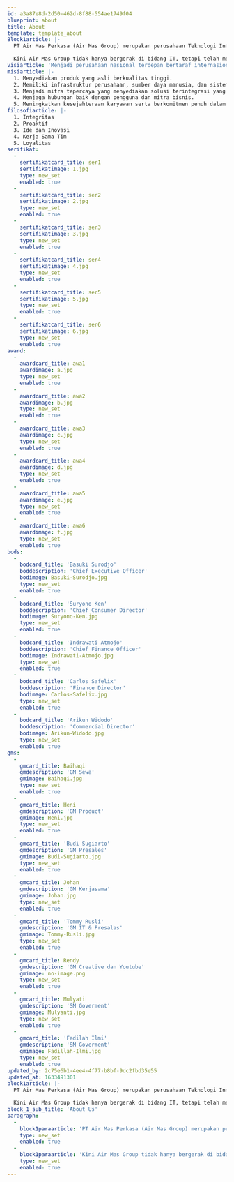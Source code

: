 ```yaml
---
id: a3a87e8d-2d50-462d-8f88-554ae1749f04
blueprint: about
title: About
template: template_about
Block1article: |-
  PT Air Mas Perkasa (Air Mas Group) merupakan perusahaan Teknologi Informasi yang bergerak di lini pengadaan barang dan jasa pemerintah, e-commerce, dan unit-unit usaha lainnya. Didirikan oleh Basuki Surodjo pada 1 Januari 2008, AirMas Group telah berpengalaman lebih dari 11 tahun dalam bidang IT, mulai dari bisnis distribusi, retail, sampai dengan e-commerce. Sejak berdirinya, AirMas Group telah menjalin kerja sama dengan brand-brand IT internasional dan telah melayani pelanggan, mulai dari lembaga pemerintah, korporasi, hingga perorangan.

  Kini Air Mas Group tidak hanya bergerak di bidang IT, tetapi telah melebarkan sayap ke bidang-bidang usaha lain seperti bisnis food and beverages, fashion, dan lain-lain. Air Mas Group berkomitmen untuk terus menjadi yang Terdepan, Terlengkap, Terluas, dan Tepercaya dalam melayani segala kebutuhan IT pelanggan-pelanggan AirMas Group.
visiarticle: 'Menjadi perusahaan nasional terdepan bertaraf internasional yang berorientasi teknologi serta memiliki jaringan terlengkap, terluas, dan tepercaya.'
misiarticle: |-
  1. Menyediakan produk yang asli berkualitas tinggi.
  2. Memiliki infrastruktur perusahaan, sumber daya manusia, dan sistem manajemen yang bermutu.
  3. Menjadi mitra tepercaya yang menyediakan solusi terintegrasi yang andal dan layanan berkualitas tinggi.
  4. Menjaga hubungan baik dengan pengguna dan mitra bisnis.
  5. Meningkatkan kesejahteraan karyawan serta berkomitmen penuh dalam menjalankan Tanggung Jawab Sosial Perusahaan.
filosofiarticle: |-
  1. Integritas
  2. Proaktif
  3. Ide dan Inovasi
  4. Kerja Sama Tim
  5. Loyalitas
serifikat:
  -
    sertifikatcard_title: ser1
    sertifikatimage: 1.jpg
    type: new_set
    enabled: true
  -
    sertifikatcard_title: ser2
    sertifikatimage: 2.jpg
    type: new_set
    enabled: true
  -
    sertifikatcard_title: ser3
    sertifikatimage: 3.jpg
    type: new_set
    enabled: true
  -
    sertifikatcard_title: ser4
    sertifikatimage: 4.jpg
    type: new_set
    enabled: true
  -
    sertifikatcard_title: ser5
    sertifikatimage: 5.jpg
    type: new_set
    enabled: true
  -
    sertifikatcard_title: ser6
    sertifikatimage: 6.jpg
    type: new_set
    enabled: true
award:
  -
    awardcard_title: awa1
    awardimage: a.jpg
    type: new_set
    enabled: true
  -
    awardcard_title: awa2
    awardimage: b.jpg
    type: new_set
    enabled: true
  -
    awardcard_title: awa3
    awardimage: c.jpg
    type: new_set
    enabled: true
  -
    awardcard_title: awa4
    awardimage: d.jpg
    type: new_set
    enabled: true
  -
    awardcard_title: awa5
    awardimage: e.jpg
    type: new_set
    enabled: true
  -
    awardcard_title: awa6
    awardimage: f.jpg
    type: new_set
    enabled: true
bods:
  -
    bodcard_title: 'Basuki Surodjo'
    boddescription: 'Chief Executive Officer'
    bodimage: Basuki-Surodjo.jpg
    type: new_set
    enabled: true
  -
    bodcard_title: 'Suryono Ken'
    boddescription: 'Chief Consumer Director'
    bodimage: Suryono-Ken.jpg
    type: new_set
    enabled: true
  -
    bodcard_title: 'Indrawati Atmojo'
    boddescription: 'Chief Finance Officer'
    bodimage: Indrawati-Atmojo.jpg
    type: new_set
    enabled: true
  -
    bodcard_title: 'Carlos Safelix'
    boddescription: 'Finance Director'
    bodimage: Carlos-Safelix.jpg
    type: new_set
    enabled: true
  -
    bodcard_title: 'Arikun Widodo'
    boddescription: 'Commercial Director'
    bodimage: Arikun-Widodo.jpg
    type: new_set
    enabled: true
gms:
  -
    gmcard_title: Baihaqi
    gmdescription: 'GM Sewa'
    gmimage: Baihaqi.jpg
    type: new_set
    enabled: true
  -
    gmcard_title: Heni
    gmdescription: 'GM Product'
    gmimage: Heni.jpg
    type: new_set
    enabled: true
  -
    gmcard_title: 'Budi Sugiarto'
    gmdescription: 'GM Presales'
    gmimage: Budi-Sugiarto.jpg
    type: new_set
    enabled: true
  -
    gmcard_title: Johan
    gmdescription: 'GM Kerjasama'
    gmimage: Johan.jpg
    type: new_set
    enabled: true
  -
    gmcard_title: 'Tommy Rusli'
    gmdescription: 'GM IT & Presalas'
    gmimage: Tommy-Rusli.jpg
    type: new_set
    enabled: true
  -
    gmcard_title: Rendy
    gmdescription: 'GM Creative dan Youtube'
    gmimage: no-image.png
    type: new_set
    enabled: true
  -
    gmcard_title: Mulyati
    gmdescription: 'SM Goverment'
    gmimage: Mulyanti.jpg
    type: new_set
    enabled: true
  -
    gmcard_title: 'Fadilah Ilmi'
    gmdescription: 'SM Goverment'
    gmimage: Fadillah-Ilmi.jpg
    type: new_set
    enabled: true
updated_by: 2c75e6b1-4ee4-4f77-b8bf-9dc2fbd35e55
updated_at: 1633491301
block1article: |-
  PT Air Mas Perkasa (Air Mas Group) merupakan perusahaan Teknologi Informasi yang bergerak di lini pengadaan barang dan jasa pemerintah, e-commerce, dan unit-unit usaha lainnya. Didirikan oleh Basuki Surodjo pada 1 Januari 2008, AirMas Group telah berpengalaman lebih dari 11 tahun dalam bidang IT, mulai dari bisnis distribusi, retail, sampai dengan e-commerce. Sejak berdirinya, AirMas Group telah menjalin kerja sama dengan brand-brand IT internasional dan telah melayani pelanggan, mulai dari lembaga pemerintah, korporasi, hingga perorangan.

  Kini Air Mas Group tidak hanya bergerak di bidang IT, tetapi telah melebarkan sayap ke bidang-bidang usaha lain seperti bisnis food and beverages, fashion, dan lain-lain. Air Mas Group berkomitmen untuk terus menjadi yang Terdepan, Terlengkap, Terluas, dan Tepercaya dalam melayani segala kebutuhan IT pelanggan-pelanggan AirMas Group.
block_1_sub_title: 'About Us'
paragraph:
  -
    block1paraarticle: 'PT Air Mas Perkasa (Air Mas Group) merupakan perusahaan Teknologi Informasi yang bergerak di lini pengadaan barang dan jasa pemerintah, e-commerce, dan unit-unit usaha lainnya. Didirikan oleh Basuki Surodjo pada 1 Januari 2008, AirMas Group telah berpengalaman lebih dari 11 tahun dalam bidang IT, mulai dari bisnis distribusi, retail, sampai dengan e-commerce. Sejak berdirinya, AirMas Group telah menjalin kerja sama dengan brand-brand IT internasional dan telah melayani pelanggan, mulai dari lembaga pemerintah, korporasi, hingga perorangan.'
    type: new_set
    enabled: true
  -
    block1paraarticle: 'Kini Air Mas Group tidak hanya bergerak di bidang IT, tetapi telah melebarkan sayap ke bidang-bidang usaha lain seperti bisnis food and beverages, fashion, dan lain-lain. Air Mas Group berkomitmen untuk terus menjadi yang Terdepan, Terlengkap, Terluas, dan Tepercaya dalam melayani segala kebutuhan IT pelanggan-pelanggan AirMas Group.'
    type: new_set
    enabled: true
---
```

